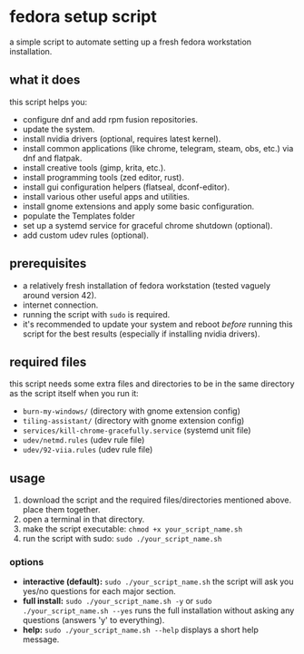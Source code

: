# fedora setup script

a simple script to automate setting up a fresh fedora workstation installation.

## what it does

this script helps you:

*   configure dnf and add rpm fusion repositories.
*   update the system.
*   install nvidia drivers (optional, requires latest kernel).
*   install common applications (like chrome, telegram, steam, obs, etc.) via dnf and flatpak.
*   install creative tools (gimp, krita, etc.).
*   install programming tools (zed editor, rust).
*   install gui configuration helpers (flatseal, dconf-editor).
*   install various other useful apps and utilities.
*   install gnome extensions and apply some basic configuration.
*   populate the Templates folder
*   set up a systemd service for graceful chrome shutdown (optional).
*   add custom udev rules (optional).

## prerequisites

*   a relatively fresh installation of fedora workstation (tested vaguely around version 42).
*   internet connection.
*   running the script with `sudo` is required.
*   it's recommended to update your system and reboot *before* running this script for the best results (especially if installing nvidia drivers).

## required files

this script needs some extra files and directories to be in the same directory as the script itself when you run it:

*   `burn-my-windows/` (directory with gnome extension config)
*   `tiling-assistant/` (directory with gnome extension config)
*   `services/kill-chrome-gracefully.service` (systemd unit file)
*   `udev/netmd.rules` (udev rule file)
*   `udev/92-viia.rules` (udev rule file)

## usage

1.  download the script and the required files/directories mentioned above. place them together.
2.  open a terminal in that directory.
3.  make the script executable:
    `chmod +x your_script_name.sh`
4.  run the script with sudo:
    `sudo ./your_script_name.sh`

### options

*   **interactive (default):** `sudo ./your_script_name.sh`
    the script will ask you yes/no questions for each major section.
*   **full install:** `sudo ./your_script_name.sh -y` or `sudo ./your_script_name.sh --yes`
    runs the full installation without asking any questions (answers 'y' to everything).
*   **help:** `sudo ./your_script_name.sh --help`
    displays a short help message.
